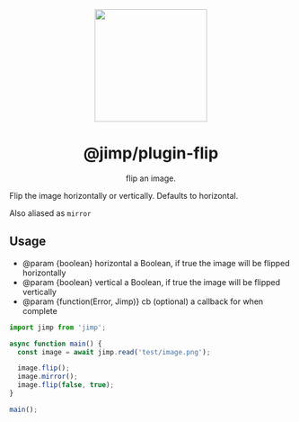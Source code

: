 <div align="center">
  <img width="200" height="200"
    src="https://s3.amazonaws.com/pix.iemoji.com/images/emoji/apple/ios-11/256/crayon.png">
  <h1>@jimp/plugin-flip</h1>
  <p>flip an image.</p>
</div>

Flip the image horizontally or vertically. Defaults to horizontal.

Also aliased as `mirror`

## Usage

- @param {boolean} horizontal a Boolean, if true the image will be flipped horizontally
- @param {boolean} vertical a Boolean, if true the image will be flipped vertically
- @param {function(Error, Jimp)} cb (optional) a callback for when complete

```js
import jimp from 'jimp';

async function main() {
  const image = await jimp.read('test/image.png');

  image.flip();
  image.mirror();
  image.flip(false, true);
}

main();
```
